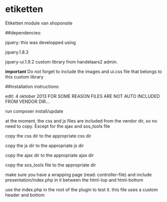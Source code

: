 etiketten
=========

Etiketten module van shoponsite

##dependencies:

jquery: this was developped using

jquery.1.8.3

jquery-ui.1.9.2 custom library from handelaars2 admin. 

__important__ Do not forget to include the images and ui.css file that belongs to this custom library

##installation instructions:

edit: 4 oktober 2013
FOR SOME REASON FILES ARE NOT AUTO INCLUDED FROM VENDOR DIR...

run composer install/update

at the moment, the css and js files are included from the vendor dir, so no need to copy. Except for the ajax and sos_tools file

copy the css dir to the appropriate css dir

copy the js dir to the appropriate js dir

copy the ajax dir to the appropriate ajax dir

copy the sos_tools file to the appropriate dir

make sure you have a wrapping page (read: controller-file) and include presentation/index.php in it between the html-top and html-bottom

use the index.php in the root of the plugin to test it. this file uses a custom header and bottom

